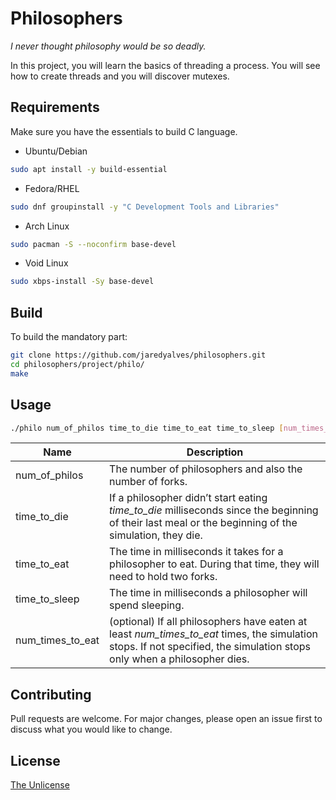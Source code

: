 # Philosophers

*I never thought philosophy would be so deadly.*

In this project, you will learn the basics of threading a process.
You will see how to create threads and you will discover mutexes.

## Requirements

Make sure you have the essentials to build C language.

* Ubuntu/Debian

```bash
sudo apt install -y build-essential
```

* Fedora/RHEL

```bash
sudo dnf groupinstall -y "C Development Tools and Libraries"
```

* Arch Linux

```bash
sudo pacman -S --noconfirm base-devel
```

* Void Linux

```bash
sudo xbps-install -Sy base-devel
```

## Build

To build the mandatory part:

```bash
git clone https://github.com/jaredyalves/philosophers.git
cd philosophers/project/philo/
make
```

## Usage

```bash
./philo num_of_philos time_to_die time_to_eat time_to_sleep [num_times_to_eat]
```

| Name             	| Description                                                                                                                                                             	|
|------------------	|-------------------------------------------------------------------------------------------------------------------------------------------------------------------------	|
| num_of_philos    	| The number of philosophers and also the number of forks.                                                                                                                	|
| time_to_die      	| If a philosopher didn’t start eating *time_to_die* milliseconds since the beginning of their last meal or the beginning of the simulation, they die.                    	|
| time_to_eat      	| The time in milliseconds it takes for a philosopher to eat. During that time, they will need to hold two forks.                                                         	|
| time_to_sleep    	| The time in milliseconds a philosopher will spend sleeping.                                                                                                             	|
| num_times_to_eat 	| (optional) If all philosophers have eaten at least *num_times_to_eat* times, the simulation stops. If not specified, the simulation stops only when a philosopher dies. 	|

## Contributing

Pull requests are welcome. For major changes, please open an issue first
to discuss what you would like to change.

## License

[The Unlicense](https://choosealicense.com/licenses/unlicense/)
